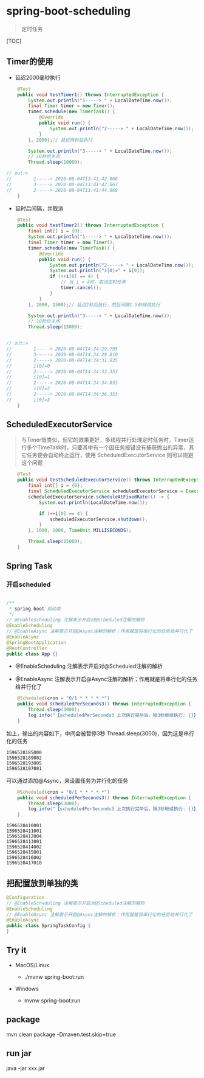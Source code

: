 # spring-boot-scheduling

> 定时任务

[TOC]

## Timer的使用

* 延迟2000毫秒执行

```java
    @Test
    public void testTimer1() throws InterruptedException {
        System.out.println("1-----> " + LocalDateTime.now());
        final Timer timer = new Timer();
        timer.schedule(new TimerTask() {
            @Override
            public void run() {
                System.out.println("2-----> " + LocalDateTime.now());
            }
        }, 2000);// 延迟两秒后执行

        System.out.println("3-----> " + LocalDateTime.now());
        // 10秒后关闭
        Thread.sleep(10000);

// out:>
//        1-----> 2020-08-04T13:41:42.066
//        3-----> 2020-08-04T13:41:42.067
//        2-----> 2020-08-04T13:41:44.068
    }
```

* 延时后间隔，并取消

```java
    @Test
    public void testTimer2() throws InterruptedException {
        final int[] i = {0};
        System.out.println("1-----> " + LocalDateTime.now());
        final Timer timer = new Timer();
        timer.schedule(new TimerTask() {
            @Override
            public void run() {
                System.out.println("2-----> " + LocalDateTime.now());
                System.out.println("i[0]=" + i[0]);
                if (++i[0] == 4) {
                    // 当 i = 4时，取消定时任务
                    timer.cancel();
                }
            }
        }, 2000, 1500);// 延迟2秒后执行，然后间隔1.5秒继续执行

        System.out.println("3-----> " + LocalDateTime.now());
        // 10秒后关闭
        Thread.sleep(15000);


// out:>
//        1-----> 2020-08-04T14:34:29.795
//        3-----> 2020-08-04T14:34:29.810
//        2-----> 2020-08-04T14:34:31.835
//        i[0]=0
//        2-----> 2020-08-04T14:34:33.353
//        i[0]=1
//        2-----> 2020-08-04T14:34:34.853
//        i[0]=2
//        2-----> 2020-08-04T14:34:36.353
//        i[0]=3
    }
```

## ScheduledExecutorService

> 与Timer很类似，但它的效果更好，多线程并行处理定时任务时，Timer运行多个TimeTask时，只要其中有一个因任务报错没有捕获抛出的异常，其它任务便会自动终止运行，使用 ScheduledExecutorService 则可以规避这个问题

```java
    @Test
    public void testScheduledExecutorService() throws InterruptedException {
        final int[] i = {0};
        final ScheduledExecutorService scheduledExecutorService = Executors.newScheduledThreadPool(10);
        scheduledExecutorService.scheduleAtFixedRate(() -> {
            System.out.println(LocalDateTime.now());

            if (++i[0] == 4) {
                scheduledExecutorService.shutdown();
            }
        }, 1000, 1000, TimeUnit.MILLISECONDS);

        Thread.sleep(15000);
    }
```

## Spring Task

### 开启scheduled

```java

/**
 * spring boot 启动类
 */
// @EnableScheduling 注解表示开启对@Scheduled注解的解析
@EnableScheduling
// @EnableAsync 注解表示开启@Async注解的解析；作用就是将串行化的任务给并行化了
@EnableAsync
@SpringBootApplication
@RestController
public class App {}
```

* @EnableScheduling 注解表示开启对@Scheduled注解的解析

* @EnableAsync 注解表示开启@Async注解的解析；作用就是将串行化的任务给并行化了

```java
    @Scheduled(cron = "0/1 * * * * *")
    public void scheduledPerSeconds3() throws InterruptedException {
        Thread.sleep(3000);
        log.info("【scheduledPerSeconds3 上次执行完毕后，隔3秒继续执行: {}】", System.currentTimeMillis());
    }
```

如上，输出的内容如下，中间会被暂停3秒 Thread.sleep(3000)，因为这是串行化的任务
```log
1596528185000
1596528189002
1596528193005
1596528197001
```

可以通过添加@Async，来设置任务为并行化的任务
```java
    @Scheduled(cron = "0/1 * * * * *")
    public void scheduledPerSeconds3() throws InterruptedException {
        Thread.sleep(3000);
        log.info("【scheduledPerSeconds3 上次执行完毕后，隔3秒继续执行: {}】", System.currentTimeMillis());
    }
```

```log
1596528410001
1596528411001
1596528412004
1596528413001
1596528414002
1596528415001
1596528416002
1596528417010
```

## 把配置放到单独的类

```java
@Configuration
// @EnableScheduling 注解表示开启对@Scheduled注解的解析
@EnableScheduling
// @EnableAsync 注解表示开启@Async注解的解析；作用就是将串行化的任务给并行化了
@EnableAsync
public class SpringTaskConfig {
}
```

## Try it

* MacOS/Linux
    * ./mvnw spring-boot:run

* Windows
    * mvnw spring-boot:run

## package

mvn clean package -Dmaven.test.skip=true

## run jar

java -jar xxx.jar

